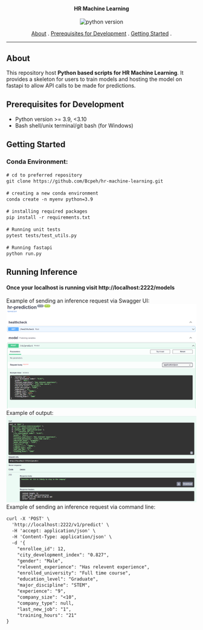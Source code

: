 <h4 align='center'>HR Machine Learning</h4>

<p align='center'>
    <img src='https://img.shields.io/badge/python-3.9-orange'
            alt='python version'>

</p>

<p align='center'> 
    <a href='#about'>About</a> . 
    <a href='#prerequisites-for-development'>Prerequisites for Development</a> .
    <a href='#getting-started'>Getting Started</a> .
</p>

---
## About

This repository host **Python based scripts for HR Machine Learning**.
It provides a skeleton for users to train models and hosting the model on fastapi to allow API calls to be made for predictions.

## Prerequisites for Development
- Python version >= 3.9, <3.10
- Bash shell/unix terminal/git bash (for Windows)

## Getting Started
### Conda Environment:
```
# cd to preferred repository
git clone https://github.com/Bcpeh/hr-machine-learning.git

# creating a new conda environment
conda create -n myenv python=3.9

# installing required packages
pip install -r requirements.txt

# Running unit tests
pytest tests/test_utils.py

# Running fastapi
python run.py
```

## Running Inference
#### Once your localhost is running visit http://localhost:2222/models
Example of sending an inference request via Swagger UI:
![Fastapi](images/fastapi_demo.png)
Example of output:
![Fastapioutput](images/fastapi_output.png)
Example of sending an inference request via command line:
```
curl -X 'POST' \
  'http://localhost:2222/v1/predict' \
  -H 'accept: application/json' \
  -H 'Content-Type: application/json' \
  -d '{
    "enrollee_id": 12,
    "city_development_index": "0.827",
    "gender": "Male",
    "relevent_experience": "Has relevent experience",
    "enrolled_university": "Full time course",
    "education_level": "Graduate",
    "major_discipline": "STEM",
    "experience": "9",
    "company_size": "<10",
    "company_type": null,
    "last_new_job": "1",
    "training_hours": "21"
}
```